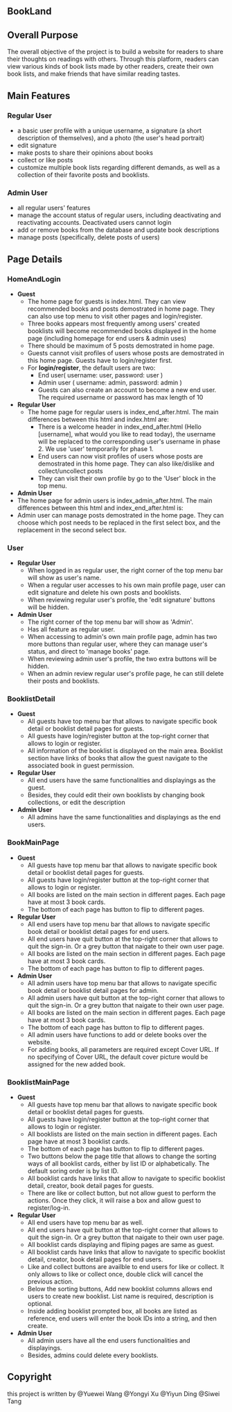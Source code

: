 ## BookLand

## Overall Purpose
The overall objective of the project is to build a website for readers to share their thoughts on readings with others. Through this platform, readers can view various kinds of book lists made by other readers, create their own book lists, and make friends that have similar reading tastes.

## Main Features
### Regular User
* a basic user profile with a unique username, a signature (a short description of themselves), and a photo (the user's head portrait)
* edit signature
* make posts to share their opinions about books
* collect or like posts
* customize multiple book lists regarding different demands, as well as a collection of their favorite posts and booklists.

### Admin User
* all regular users' features
* manage the account status of regular users, including deactivating and reactivating accounts. Deactivated users cannot login
* add or remove books from the database and update book descriptions
* manage posts (specifically, delete posts of users)


## Page Details
  ### HomeAndLogin
  - **Guest**
    - The home page for guests is index.html. They can view recommended books and posts demostrated in home page. They can also use top menu to visit other pages and login/register.
    - Three books appears most frequently among users' created booklists will become recommended books displayed in the home page (including homepage for end users & admin uses)
    - There should be maximum of 5 posts demostrated in home page.
    - Guests cannot visit profiles of users whose posts are demostrated in this home page. Guests have to login/register first.
    - For **login/register**, the default users are two: 
      - End user( username: user, password: user )
      - Admin user ( username: admin, password: admin )
      - Guests can also create an account to become a new end user. The required username or password has max length of 10
  - **Regular User**
    - The home page for regular users is index_end_after.html. The main differences between this html and index.html are:
        - There is a welcome header in index_end_after.html (Hello [username], what would you like to read today), the username will be replaced to the corresponding user's username in phase 2. We use 'user' temporarily for phase 1.
        - End users can now visit profiles of users whose posts are demostrated in this home page. They can also like/dislike and collect/uncollect posts
        - They can visit their own profile by go to the 'User' block in the top menu.
  - **Admin User**
  - The home page for admin users is index_admin_after.html. The main differences between this html and index_end_after.html is:
  - Admin user can manage posts demostrated in the home page. They can choose which post needs to be replaced in the first select box, and the replacement in the second select box.
    
  ### User
  - **Regular User**
    - When logged in as regular user, the right corner of the top menu bar will show as user's name.
    - When a regular user accesses to his own main profile page, user can edit signature and delete his own posts and booklists.
    - When reviewing regular user's profile, the 'edit signature' buttons will be hidden.
  - **Admin User**
    - The right corner of the top menu bar will show as 'Admin'.
    - Has all feature as regular user.
    - When accessing to admin's own main profile page, admin has two more buttons than regular user, where they can manage user's status, and direct to 'manage books' page.
    - When reviewing admin user's profile, the two extra buttons will be hidden.
    - When an admin review regular user's profile page, he can still delete their posts and booklists.

  ### BooklistDetail
  - **Guest**
    - All guests have top menu bar that allows to navigate specific book detail or booklist detail pages for guests.
    - All guests have login/register button at the top-right corner that allows to login or register.
    - All information of the booklist is displayed on the main area. Booklist section have links of books that allow the guest navigate to the associated book in guest permission. 
  - **Regular User**
    - All end users have the same functionalities and displayings as the guest.
    - Besides, they could edit their own booklists by changing book collections, or edit the description
  - **Admin User**
    - All admins have the same functionalities and displayings as the end users.
  
  ### BookMainPage
  - **Guest**
    - All guests have top menu bar that allows to navigate specific book detail or booklist detail pages for guests.
    - All guests have login/register button at the top-right corner that allows to login or register.
    - All books are listed on the main section in different pages. Each page have at most 3 book cards. 
    - The bottom of each page has button to flip to different pages.
  - **Regular User**
    - All end users have top menu bar that allows to navigate specific book detail or booklist detail pages for end users.
    - All end users have quit button at the top-right corner that allows to quit the sign-in. Or a grey button that naigate to their own user page.
    - All books are listed on the main section in different pages. Each page have at most 3 book cards. 
    - The bottom of each page has button to flip to different pages.
  - **Admin User**
    - All admin users have top menu bar that allows to navigate specific book detail or booklist detail pages for admin.
    - All admin users have quit button at the top-right corner that allows to quit the sign-in. Or a grey button that naigate to their own user page.
    - All books are listed on the main section in different pages. Each page have at most 3 book cards. 
    - The bottom of each page has button to flip to different pages.
    - All admin users have functions to add or delete books over the website.
    - For adding books, all parameters are required except Cover URL. If no specifying of Cover URL, the default cover picture would be assigned for the new added book.

  ### BooklistMainPage
  - **Guest**
    - All guests have top menu bar that allows to navigate specific book detail or booklist detail pages for guests.
    - All guests have login/register button at the top-right corner that allows to login or register.
    - All booklists are listed on the main section in different pages. Each page have at most 3 booklist cards. 
    - The bottom of each page has button to flip to different pages.
    - Two buttons below the page title that allows to change the sorting ways of all booklist cards, either by list ID or alphabetically. The default soring order is by list ID. 
    - All booklist cards have links that allow to navigate to specific booklist detail, creator, book detail pages for guests.
    - There are like or collect button, but not allow guest to perform the actions. Once they click, it will raise a box and allow guest to register/log-in.
  - **Regular User**
    - All end users have top menu bar as well. 
    - All end users have quit button at the top-right corner that allows to quit the sign-in. Or a grey button that naigate to their own user page.
    - All booklist cards displaying and fliping pages are same as guest. 
    - All booklist cards have links that allow to navigate to specific booklist detail, creator, book detail pages for end users.
    - Like and collect buttons are availble to end users for like or collect. It only allows to like or collect once, double click will cancel the previous action.
    - Below the sorting buttons, Add new booklist columns allows end users to create new booklist. List name is required, description is optional. 
    - Inside adding booklist prompted box, all books are listed as reference, end users will enter the book IDs into a string, and then create.
  - **Admin User**
    - All admin users have all the end users functionalities and displayings. 
    - Besides, admins could delete every booklists.

## Copyright
this project is written by @Yuewei Wang @Yongyi Xu @Yiyun Ding @Siwei Tang
